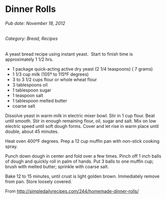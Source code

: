 # Dinner Rolls
###### Pub date: November 18, 2012
###### Category: Bread, Recipes

A yeast bread recipe using instant yeast.  Start to finish time is approximately 1 1/2 hrs.

* 1 package quick-acting active dry yeast (2 1/4 teaspoons) ( 7 grams)
* 1 1/3 cup milk (105º to 115ºF degrees)
* 3 to 3 1/2 cups flour or whole wheat flour
* 3 tablespoons oil
* 1 tablespoon sugar
* 1 teaspoon salt
* 1 tablespoon melted butter
* coarse salt

Dissolve yeast in warm milk in electric mixer bowl. Stir in 1 cup flour. Beat until smooth. Stir in enough remaining flour, oil, sugar and salt. Mix on low electric speed until soft dough forms. Cover and let rise in warm place until double, about 45 minutes.

Heat oven 400ºF degrees. Prep a 12 cup muffin pan with non-stick cooking spray.

Punch down dough in center and fold over a few times. Pinch off 1 inch balls of dough and quickly roll in palm of hands. Put 3 balls to one muffin cup; brush with melted butter; sprinkle with coarse salt.

Bake 12 to 15 minutes, until crust is light golden brown. Immediately remove from pan. Store loosely covered.

From http://simpledailyrecipes.com/244/homemade-dinner-rolls/
